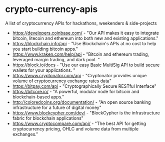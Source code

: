 # crypto-currency-apis
A list of cryptocurrency APIs for hackathons, weekenders &amp; side-projects

* https://developers.coinbase.com/ - "Our API makes it easy to integrate bitcoin, litecoin and ethereum into both new and existing applications."
* https://blockchain.info/api - "Use Blockchain's APIs at no cost to help you start building bitcoin apps."
* https://www.kraken.com/help/api - "Bitcoin and ethereum trading, leveraged margin trading, and dark pool. "
* https://block.io/docs - "Use our easy Basic MultiSig API to build secure wallets for your applications. "
* https://www.cryptonator.com/api - "Cryptonator provides unique volume of cryptocurrency exchange rates data"
* https://bitpay.com/api - "Cryptographically Secure RESTful Interface"
* https://bitcore.io/ - "A powerful, modular node for bitcoin and blockchain-based apps."
* http://coloredcoins.org/documentation/ - "An open source banking  infrastructure for a  future of digital money"
* https://www.blockcypher.com/dev/ - "BlockCypher is the infrastructure fabric for blockchain applications"
* https://www.cryptocompare.com/api/ - "The best API for getting cryptocurrency pricing, OHLC and volume data from multiple exchanges."
